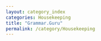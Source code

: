 ```yaml
---
layout: category_index
categories: Housekeeping
title: "Grammar.Guru"
permalink: /category/Housekeeping
---
```

